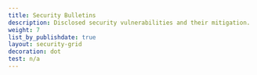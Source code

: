 ```yaml
---
title: Security Bulletins
description: Disclosed security vulnerabilities and their mitigation.
weight: 7
list_by_publishdate: true
layout: security-grid
decoration: dot
test: n/a
---
```

